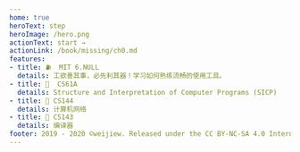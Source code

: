 ```yaml
---
home: true
heroText: step
heroImage: /hero.png
actionText: start →
actionLink: /book/missing/ch0.md
features:
- title: ⛽  MIT 6.NULL
  details: 工欲善其事，必先利其器！学习如何熟练流畅的使用工具。
- title: 🤡  CS61A 
  details: Structure and Interpretation of Computer Programs (SICP)
- title: 🍋 CS144
  details: 计算机网络
- title: 👻 CS143
  details: 编译器
footer: 2019 - 2020 ©weijiew. Released under the CC BY-NC-SA 4.0 International License.
---
```

